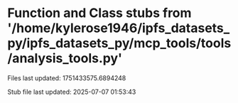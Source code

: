 # Function and Class stubs from '/home/kylerose1946/ipfs_datasets_py/ipfs_datasets_py/mcp_tools/tools/analysis_tools.py'

Files last updated: 1751433575.6894248

Stub file last updated: 2025-07-07 01:53:43
